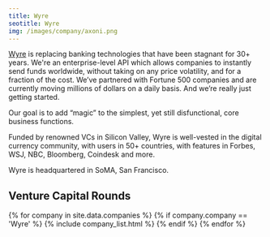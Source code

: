 ```yaml
---
title: Wyre 
seotitle: Wyre 
img: /images/company/axoni.png
---
```


<a href="https://www.sendwyre.com/">Wyre</a> is replacing banking technologies that have been stagnant for 30+ years. We're an enterprise-level API which allows companies to instantly send funds worldwide, without taking on any price volatility, and for a fraction of the cost. We’ve partnered with Fortune 500 companies and are currently moving millions of dollars on a daily basis. And we’re really just getting started.

Our goal is to add “magic” to the simplest, yet still disfunctional, core business functions.

Funded by renowned VCs in Silicon Valley, Wyre is well-vested in the digital currency community, with users in 50+ countries, with features in Forbes, WSJ, NBC, Bloomberg, Coindesk and more.

Wyre is headquartered in SoMA, San Francisco.

## Venture Capital Rounds

{% for company in site.data.companies %}
{% if company.company == 'Wyre' %}
{% include company_list.html %}
{% endif %}
{% endfor %}